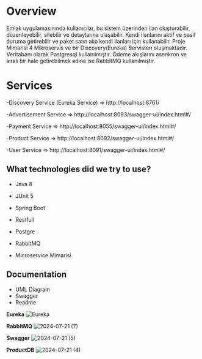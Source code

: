 # Overview

Emlak uygulamasınında kullanıcılar, bu sistem üzerinden ilan oluşturabilir, düzenleyebilir, silebilir ve detaylarına
ulaşabilir. Kendi ilanlarını aktif ve pasif duruma getirebilir ve paket satın alıp kendi ilanları için kullanabilir.
Proje Mimarisi 4 Mikroservis ve bir Discovery(Eureka) Servisten oluşmaktadır. Veritabanı olarak Postgresql
kullanılmıştır. Ödeme akışlarını asenkron ve sıralı bir hale getirebilmek adına ise RabbitMQ kullanılmıştır.

# Services

-Discovery Service (Eureka Service) => http://localhost:8761/

-Advertisement Service => http://localhost:8093/swagger-ui/index.html#/

-Payment Service => http://localhost:8055/swagger-ui/index.html#/

-Product Service => http://localhost:8092/swagger-ui/index.html#/

-User Service => http://localhost:8091/swagger-ui/index.html#/

## What technologies did we try to use?

- Java 8

- JUnit 5

- Spring Boot

- Restfull

- Postgre

- RabbitMQ

- Microservice Mimarisi

## Documentation

- UML Diagram
- Swagger
- Readme

**Eureka**
![Eureka](https://github.com/user-attachments/assets/989ff9e3-927b-42d1-8033-56d12aa68549)

**RabbitMQ**
![2024-07-21 (7)](https://github.com/user-attachments/assets/dc6b8def-0ba4-4dee-84b7-15825d231f73)

**Swagger**
![2024-07-21 (5)](https://github.com/user-attachments/assets/5e2f2bf7-0cd6-494e-8f98-4da73e5b1109)

**ProductDB**
![2024-07-21 (4)](https://github.com/user-attachments/assets/c8f08952-8b93-4514-9e8d-af1651969936)

